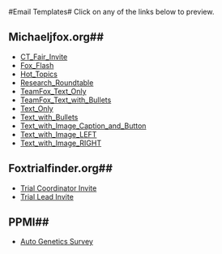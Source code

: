 #Email Templates#
Click on any of the links below to preview.

## Michaeljfox.org##
* <a href="http://mbwenger.com/email/michaeljfox-preview/CT_Fair_Invite.php" target="blank">CT_Fair_Invite</a>
* <a href="http://mbwenger.com/email/michaeljfox-preview/Fox_Flash.php" target="blank">Fox_Flash</a>
* <a href="http://mbwenger.com/email/michaeljfox-preview/Hot_Topics.php" target="blank">Hot_Topics</a>
* <a href="http://mbwenger.com/email/michaeljfox-preview/Research_Roundtable.php" target="blank">Research_Roundtable</a>
* <a href="http://mbwenger.com/email/michaeljfox-preview/TeamFox_Text_Only.php" target="blank">TeamFox_Text_Only</a>
* <a href="http://mbwenger.com/email/michaeljfox-preview/TeamFox_Text_with_Bullets.php" target="blank">TeamFox_Text_with_Bullets</a>
* <a href="http://mbwenger.com/email/michaeljfox-preview/Text_Only.php" target="blank">Text_Only</a>
* <a href="http://mbwenger.com/email/michaeljfox-preview/Text_with_Bullets.php" target="blank">Text_with_Bullets</a>
* <a href="http://mbwenger.com/email/michaeljfox-preview/Text_with_Image_Caption_and_Button.php" target="blank">Text_with_Image_Caption_and_Button</a>
* <a href="http://mbwenger.com/email/michaeljfox-preview/Text_with_Image_LEFT.php" target="blank">Text_with_Image_LEFT</a>
* <a href="http://mbwenger.com/email/michaeljfox-preview/Text_with_Image_RIGHT.php" target="blank">Text_with_Image_RIGHT</a>

## Foxtrialfinder.org##
* <a href="http://mbwenger.com/email/foxtrialfinder-preview/trial_coordinator_invite.html" target="_blank">Trial Coordinator Invite</a>
* <a href="http://mbwenger.com/email/foxtrialfinder-preview/trial_lead_invite.html" target="_blank">Trial Lead Invite</a>

## PPMI##
* <a href="http://mbwenger.com/email/ppmi-preview/genetics.php" target="_blank">Auto Genetics Survey</a>

 